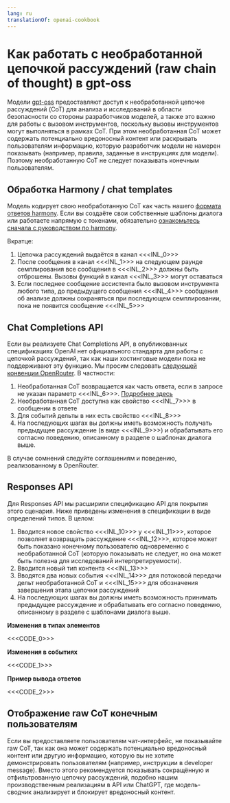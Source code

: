 ```yaml
---
lang: ru
translationOf: openai-cookbook
---
```


# Как работать с необработанной цепочкой рассуждений (raw chain of thought) в gpt-oss

Модели [gpt-oss](https://openai.com/open-models) предоставляют доступ к необработанной цепочке рассуждений (CoT) для анализа и исследований в области безопасности со стороны разработчиков моделей, а также это важно для работы с вызовом инструментов, поскольку вызовы инструментов могут выполняться в рамках CoT. При этом необработанная CoT может содержать потенциально вредоносный контент или раскрывать пользователям информацию, которую разработчик модели не намерен показывать (например, правила, заданные в инструкциях для модели). Поэтому необработанную CoT не следует показывать конечным пользователям.

## Обработка Harmony / chat templates

Модель кодирует свою необработанную CoT как часть нашего [формата ответов harmony](https://cookbook.openai.com/articles/openai-harmony). Если вы создаёте свои собственные шаблоны диалога или работаете напрямую с токенами, обязательно [ознакомьтесь сначала с руководством по harmony](https://cookbook.openai.com/articles/openai-harmony).

Вкратце:

1. Цепочка рассуждений выдаётся в канал &lt;&lt;&lt;INL_0>>>
2. После сообщения в канал &lt;&lt;&lt;INL_1>>> на следующем раунде семплирования все сообщения в &lt;&lt;&lt;INL_2>>> должны быть отброшены. Вызовы функций в канал &lt;&lt;&lt;INL_3>>> могут оставаться
3. Если последнее сообщение ассистента было вызовом инструмента любого типа, до предыдущего сообщения &lt;&lt;&lt;INL_4>>> сообщения об анализе должны сохраняться при последующем семплировании, пока не появится сообщение &lt;&lt;&lt;INL_5>>>

## Chat Completions API

Если вы реализуете Chat Completions API, в опубликованных спецификациях OpenAI нет официального стандарта для работы с цепочкой рассуждений, так как наши хостинговые модели пока не поддерживают эту функцию. Мы просим следовать [следующей конвенции OpenRouter](https://openrouter.ai/docs/use-cases/reasoning-tokens). В частности:

1. Необработанная CoT возвращается как часть ответа, если в запросе не указан параметр &lt;&lt;&lt;INL_6>>>. [Подробнее здесь](https://openrouter.ai/docs/use-cases/reasoning-tokens#legacy-parameters)
2. Необработанная CoT доступна как свойство &lt;&lt;&lt;INL_7>>> в сообщении в ответе
3. Для событий дельты в них есть свойство &lt;&lt;&lt;INL_8>>>
4. На последующих шагах вы должны иметь возможность получать предыдущее рассуждение (в виде &lt;&lt;&lt;INL_9>>>) и обрабатывать его согласно поведению, описанному в разделе о шаблонах диалога выше.

В случае сомнений следуйте соглашениям и поведению, реализованному в OpenRouter.

## Responses API

Для Responses API мы расширили спецификацию API для покрытия этого сценария. Ниже приведены изменения в спецификации в виде определений типов. В целом:

1. Вводится новое свойство &lt;&lt;&lt;INL_10>>> у &lt;&lt;&lt;INL_11>>>, которое позволяет возвращать рассуждение &lt;&lt;&lt;INL_12>>>, которое может быть показано конечному пользователю одновременно с необработанной CoT (которую показывать не следует, но она может быть полезна для исследований интерпретируемости).
2. Вводится новый тип контента &lt;&lt;&lt;INL_13>>>
3. Вводятся два новых события &lt;&lt;&lt;INL_14>>> для потоковой передачи дельт необработанной CoT и &lt;&lt;&lt;INL_15>>> для обозначения завершения этапа цепочки рассуждений
4. На последующих шагах вы должны иметь возможность принимать предыдущее рассуждение и обрабатывать его согласно поведению, описанному в разделе с шаблонами диалога выше.

**Изменения в типах элементов**

&lt;&lt;&lt;CODE_0>>>

**Изменения в событиях**

&lt;&lt;&lt;CODE_1>>>

**Пример вывода ответов**

&lt;&lt;&lt;CODE_2>>>

## Отображение raw CoT конечным пользователям

Если вы предоставляете пользователям чат-интерфейс, не показывайте raw CoT, так как она может содержать потенциально вредоносный контент или другую информацию, которую вы не хотите демонстрировать пользователям (например, инструкции в developer message). Вместо этого рекомендуется показывать сокращённую и отфильтрованную цепочку рассуждений, подобно нашим производственным реализациям в API или ChatGPT, где модель-сводчик анализирует и блокирует вредоносный контент.